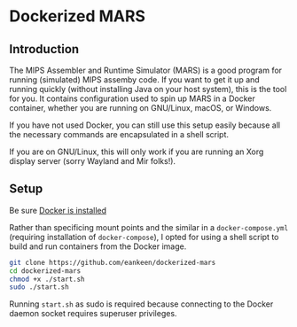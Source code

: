 # Dockerized MARS

## Introduction

The MIPS Assembler and Runtime Simulator (MARS) is a good program for running (simulated) MIPS assemby code. If you want to get it up and running quickly (without installing Java on your host system), this is the tool for you. It contains configuration used to spin up MARS in a Docker container, whether you are running on GNU/Linux, macOS, or Windows.

If you have not used Docker, you can still use this setup easily because all the necessary commands are encapsulated in a shell script.

If you are on GNU/Linux, this will only work if you are running an Xorg display server (sorry Wayland and Mir folks!).

## Setup

Be sure [Docker is installed](https://docs.docker.com/install)

Rather than specificing mount points and the similar in a `docker-compose.yml` (requiring installation of `docker-compose`), I opted for using a shell script to build and run containers from the Docker image.

```sh
git clone https://github.com/eankeen/dockerized-mars
cd dockerized-mars
chmod +x ./start.sh
sudo ./start.sh
```

Running `start.sh` as sudo is required because connecting to the Docker daemon socket requires superuser privileges.

